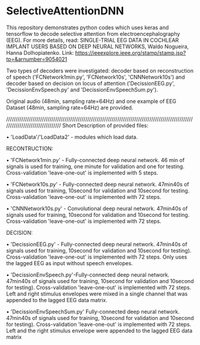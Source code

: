 # SelectiveAttentionDNN
This repository demonstrates python codes which uses keras and tensorflow to decode selective attention from electroencephalography (EEG).
For more details, read: SINGLE-TRIAL EEG DATA IN COCHLEAR IMPLANT USERS BASED ON DEEP NEURAL NETWORKS, Waldo Nogueira, Hanna Dolhopiatenko. Link: https://ieeexplore.ieee.org/stamp/stamp.jsp?tp=&arnumber=9054021

Two types of decoders were investigated: decoder based on reconstruction of speech ('FCNetwork1min.py', 'FCNetwork10s', 'CNNNetwork10s') and decoder based on decision on locus of attention ('DecissionEEG.py', 'DecissionEnvSpeech.py' and 'DecissionEnvSpeechSum.py').

Original audio (48min, sampling rate=64Hz) and one example of EEG Dataset (48min, sampling rate=64Hz) are provided. 

////////////////////////////////////////////////////////////////////////////////////////////////////////////////////////////////
Short Description of provided files: 

• 'LoadData'/'LoadData2' - modules which load data.

RECONTRUCTION:

• 'FCNetwork1min.py' - Fully-connected deep neural network. 46 min of signals is used for training, one minute for validation and one for testing. Cross-validation 'leave-one-out' is implemented with 5 steps. 

• 'FCNetwork10s.py' - Fully-connected deep neural network. 47min40s of signals used for training, 10second for validation and 10second for testing. Cross-validation 'leave-one-out' is implemented with 72 steps.

• 'CNNNetwork10s.py' - Convolutional deep neural network. 47min40s of signals used for training, 10second for validation and 10second for testing. Cross-validation 'leave-one-out' is implemented with 72 steps.

DECISION:

• 'DecissionEEG.py' - Fully-connected deep neural network.  47min40s of signals used for training, 10second for validation and 10second for testing). Cross-validation 'leave-one-out' is implemented with 72 steps. Only uses the lagged EEG as input without
speech envelopes.

• 'DecissionEnvSpeech.py'-Fully-connected deep neural network.  47min40s of signals used for training, 10second for validation and 10second for testing). Cross-validation 'leave-one-out' is implemented with 72 steps. Left and right stimulus envelopes were mixed in a single channel that was appended to the lagged EEG data matrix.

• 'DecissionEnvSpeechSum.py' Fully-connected deep neural network.  47min40s of signals used for training, 10second for validation and 10second for testing). Cross-validation 'leave-one-out' is implemented with 72 steps. Left and the right stimulus envelope were appended to the lagged EEG data matrix
